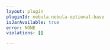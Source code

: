 ```yaml
---
layout: plugin
pluginId: nebula.nebula-optional-base
isJarAvailable: true
error: NONE
violations: []

---
```

